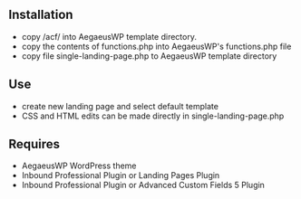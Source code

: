 ## Installation

* copy /acf/ into AegaeusWP template directory.
* copy the contents of functions.php into AegaeusWP's functions.php file
* copy file single-landing-page.php to AegaeusWP template directory

## Use

* create new landing page and select default template
* CSS and HTML edits can be made directly in single-landing-page.php

## Requires

* AegaeusWP WordPress theme
* Inbound Professional Plugin or Landing Pages Plugin
* Inbound Professional Plugin or Advanced Custom Fields 5 Plugin